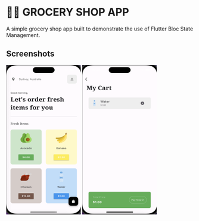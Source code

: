 # 🥑📱 GROCERY SHOP APP

A simple grocery shop app built to demonstrate the use of Flutter Bloc State Management.

## Screenshots

<img src="screenshots/screenshot1.png" width="200" height="400" /> <img src="screenshots/screenshot2.png" width="200" height="400" />

